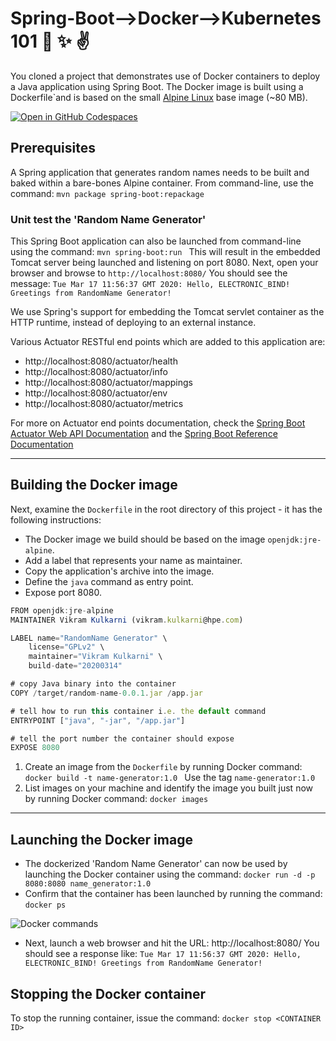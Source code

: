 # Spring-Boot-->Docker-->Kubernetes 101 :tada: :sparkles: :v: 

You cloned a project that demonstrates use of Docker containers to deploy a Java application using Spring Boot.
The Docker image is built using a Dockerfile`and is based on the small [Alpine Linux](https://alpinelinux.org/ "Alpine Linux") base image (~80 MB).


[![Open in GitHub Codespaces](https://github.com/codespaces/badge.svg)](https://github.com/codespaces/new?hide_repo_select=true&ref=master&repo=583019519&machine=standardLinux32gb&devcontainer_path=.devcontainer%2Fdevcontainer.json&location=SouthEastAsia)

## Prerequisites

A Spring application that generates random names needs to be built and baked within a bare-bones Alpine container. 
From command-line, use the command: ```mvn package spring-boot:repackage ```
	
### Unit test the 'Random Name Generator'
This Spring Boot application can also be launched from command-line using the command: ```mvn spring-boot:run ```
This will result in the embedded Tomcat server being launched and listening on port 8080. 
Next, open your browser and browse to `http://localhost:8080/`
You should see the message: `Tue Mar 17 11:56:37 GMT 2020: Hello, ELECTRONIC_BIND! Greetings from RandomName Generator!`

We use Spring's support for embedding the Tomcat servlet container as the HTTP runtime, instead of deploying to an external instance.

Various Actuator RESTful end points which are added to this application are: 
 * http://localhost:8080/actuator/health
 * http://localhost:8080/actuator/info 
 * http://localhost:8080/actuator/mappings 
 * http://localhost:8080/actuator/env
 * http://localhost:8080/actuator/metrics 

For more on Actuator end points documentation, check the [Spring Boot Actuator Web API Documentation](https://docs.spring.io/spring-boot/docs/2.2.2.RELEASE/actuator-api/html/) 
and the [Spring Boot Reference Documentation](https://docs.spring.io/spring-boot/docs/2.2.5.RELEASE/reference/html/)

---
 
## Building the Docker image

Next, examine the `Dockerfile` in the root directory of this project - it has the following instructions:
 * The Docker image we build should be based on the image `openjdk:jre-alpine`.
 * Add a label that represents your name as maintainer.
 * Copy the application's archive into the image.
 * Define the `java` command as entry point.
 * Expose port 8080.   

``` javascript
FROM openjdk:jre-alpine
MAINTAINER Vikram Kulkarni (vikram.kulkarni@hpe.com)

LABEL name="RandomName Generator" \
    license="GPLv2" \
	maintainer="Vikram Kulkarni" \
    build-date="20200314"

# copy Java binary into the container	
COPY /target/random-name-0.0.1.jar /app.jar

# tell how to run this container i.e. the default command
ENTRYPOINT ["java", "-jar", "/app.jar"]

# tell the port number the container should expose
EXPOSE 8080
```
	
1. Create an image from the `Dockerfile` by running Docker command: ```docker build -t name-generator:1.0 ``` Use the tag `name-generator:1.0 `
2. List images on your machine and identify the image you built just now by running Docker command: ```docker images ```

---

## Launching the Docker image

 * The dockerized 'Random Name Generator' can now be used by launching the Docker container using the command: ```docker run -d -p 8080:8080 name_generator:1.0 ```
 * Confirm that the container has been launched by running the command: ```docker ps ```

![Docker commands](https://github.hpe.com/vikram-kulkarni/RandomName/blob/master/docker-random-name.jpg "")

 * Next, launch a web browser and hit the URL: http://localhost:8080/
You should see a response like: `Tue Mar 17 11:56:37 GMT 2020: Hello, ELECTRONIC_BIND! Greetings from RandomName Generator!`


## Stopping the Docker container
To stop the running container, issue the command: ``` docker stop <CONTAINER ID> ```


